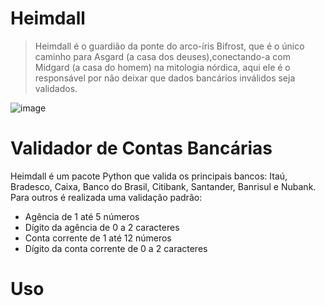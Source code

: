# Heimdall

> Heimdall é o guardião da ponte do arco-íris Bifrost, que é o único caminho para Asgard (a casa dos deuses),conectando-a com Midgard (a casa do homem) na mitologia nórdica, aqui ele é o responsável por não deixar que dados bancários inválidos seja validados.

![image](https://github.com/thaisribeiro/Heimdall/blob/feat%2Frefactoring/heimdall%2Fimage%2Fheimdall.png)

# Validador de Contas Bancárias

Heimdall é um pacote Python que valida os principais bancos: Itaú, Bradesco, Caixa, Banco do Brasil, Citibank, Santander, Banrisul e Nubank. Para outros é realizada uma validação padrão:
 * Agência de 1 até 5 números
 * Dígito da agência de 0 a 2 caracteres
 * Conta corrente de 1 até 12 números
 * Dígito da conta corrente de 0 a 2 caracteres
  
# Uso  
